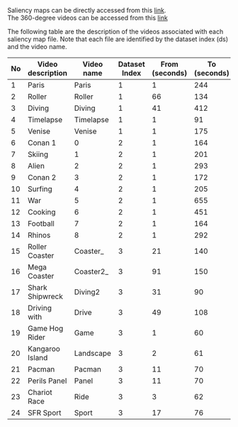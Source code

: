 Saliency maps can be directly accessed from this [link](https://drive.google.com/open?id=1zNzxwMhSsvsGgMt5WWemPZopVjdRdm-5).  
The 360-degree videos can be accessed from this [link](https://drive.google.com/open?id=1OWB7Ob1-F7lBsCOD0Da-ahz6bXZO91Hj)

The following table are the description of the videos associated with each saliency map file. Note that each file are identified by the dataset index (ds) and the video name.  

| No | Video description | Video name | Dataset Index | From (seconds) | To (seconds) | File location (Youtube Id/Url)        |
|----|-------------------|------------|---------------|----------------|--------------|---------------------------------------|
| 1  | Paris             | Paris      | 1             | 1              | 244          | sJxiPiAaB4k                           |
| 2  | Roller            | Roller     | 1             | 66             | 134          | 8lsB-P8nGSM                           |
| 3  | Diving            | Diving     | 1             | 41             | 412          | 2OzlksZBTi                            |
| 4  | Timelapse         | Timelapse  | 1             | 1              | 91           | CIw8R8thnm8                           |
| 5  | Venise            | Venise     | 1             | 1              | 175          | s-AJRFQuAtE                           |
| 6  | Conan 1           | 0          | 2             | 1              | 164          | https://nmsl.cs.nthu.edu.tw/360video/ |
| 7  | Skiing            | 1          | 2             | 1              | 201          | https://nmsl.cs.nthu.edu.tw/360video/ |
| 8  | Alien             | 2          | 2             | 1              | 293          | https://nmsl.cs.nthu.edu.tw/360video/ |
| 9  | Conan 2           | 3          | 2             | 1              | 172          | https://nmsl.cs.nthu.edu.tw/360video/ |
| 10 | Surfing           | 4          | 2             | 1              | 205          | https://nmsl.cs.nthu.edu.tw/360video/ |
| 11 | War               | 5          | 2             | 1              | 655          | https://nmsl.cs.nthu.edu.tw/360video/ |
| 12 | Cooking           | 6          | 2             | 1              | 451          | https://nmsl.cs.nthu.edu.tw/360video/ |
| 13 | Football          | 7          | 2             | 1              | 164          | https://nmsl.cs.nthu.edu.tw/360video/ |
| 14 | Rhinos            | 8          | 2             | 1              | 292          | https://nmsl.cs.nthu.edu.tw/360video/ |
| 15 | Roller Coaster    | Coaster_   | 3             | 21             | 140          | 8lsB-P8nGSM                           |
| 16 | Mega Coaster      | Coaster2_  | 3             | 91             | 150          | -xNN-bJQ4vI                           |
| 17 | Shark Shipwreck   | Diving2    | 3             | 31             | 90           | aQd41nbQM-U                           |
| 18 | Driving with      | Drive      | 3             | 49             | 108          | LKWXHKFCMO8                           |
| 19 | Game Hog Rider    | Game       | 3             | 1              | 60           | yVLfEHXQk08                           |
| 20 | Kangaroo Island   | Landscape  | 3             | 2              | 61           | MXlHCTXtcNs                           |
| 21 | Pacman            | Pacman     | 3             | 11             | 70           | p9h3ZqJa1iA                           |
| 22 | Perils Panel      | Panel      | 3             | 11             | 70           | kiP5vWqPryY                           |
| 23 | Chariot Race      | Ride       | 3             | 3              | 62           | jMyDqZe0z7M                           |
| 24 | SFR Sport         | Sport      | 3             | 17             | 76           | lo5N90TlzwU                           |
